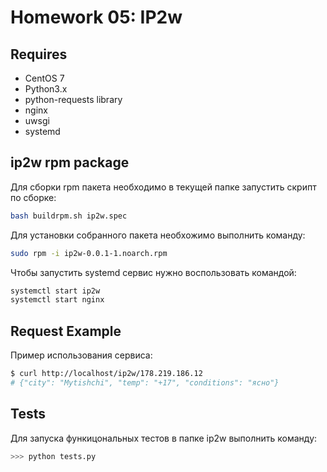 # Homework 05: IP2w

## Requires

- CentOS 7
- Python3.x
- python-requests library
- nginx
- uwsgi
- systemd

## ip2w rpm package

Для сборки rpm пакета необходимо в текущей папке запустить скрипт по сборке:

```bash
bash buildrpm.sh ip2w.spec
```

Для установки собранного пакета необхожимо выполнить команду:

```bash
sudo rpm -i ip2w-0.0.1-1.noarch.rpm
```

Чтобы запустить systemd сервис нужно воспользовать командой:

```bash
systemctl start ip2w
systemctl start nginx
```

## Request Example

Пример использования сервиса:

```bash
$ curl http://localhost/ip2w/178.219.186.12
# {"city": "Mytishchi", "temp": "+17", "conditions": "ясно"}
```

## Tests

Для запуска функицональных тестов в папке ip2w выполнить команду:

``` bash
>>> python tests.py
```
